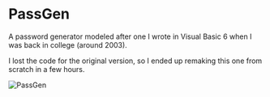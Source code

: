 # PassGen

A password generator modeled after one I wrote in Visual Basic 6 when I was back in college (around 2003).

I lost the code for the original version, so I ended up remaking this one from scratch in a few hours.

![PassGen](https://user-images.githubusercontent.com/34282672/182502516-c711fe88-e3c0-4c3e-a3c0-447f4406d5ba.png)
